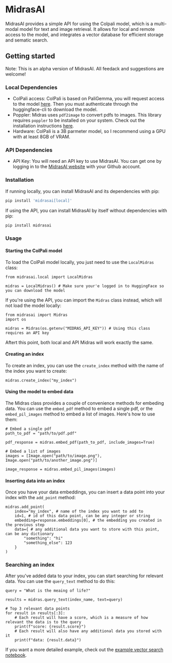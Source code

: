 # MidrasAI

MidrasAI provides a simple API for using the Colpali model, which is a multi-modal model for text and image retrieval.
It allows for local and remote access to the model, and integrates a vector database for efficient storage and sematic search.

## Getting started

Note: This is an alpha version of MidrasAI. All feedack and suggestions are welcome!

### Local Dependencies

- ColPali access: ColPali is based on PaliGemma, you will request access to the model [here](https://huggingface.co/google/paligemma-3b-mix-448). Then you must authenticate through the huggingface-cli to download the model.
- Poppler: Midras uses `pdf2image` to convert pdfs to images. This library requires `poppler` to be installed on your system. Check out the installation instructions [here](https://poppler.freedesktop.org/).
- Hardware: ColPali is a 3B parmeter model, so I recommend using a GPU with at least 8GB of VRAM.

### API Dependencies

- API Key: You will need an API key to use MidrasAI. You can get one by logging in to the [MidrasAI website](https://midrasai.com) with your Github account.

### Installation

If running locally, you can install MidrasAI and its dependencies with pip:
```bash
pip install 'midrasai[local]'
```

If using the API, you can install MidrasAI by itself without dependencies with pip:
```bash
pip install midrasai
```

### Usage

#### Starting the ColPali model

To load the ColPali model locally, you just need to use the `LocalMidras` class:

```python3
from midrasai.local import LocalMidras

midras = LocalMidras() # Make sure your'e logged in to HuggingFace so you can download the model
```

If you're using the API, you can import the `Midras` class instead, which will not load the model locally:
```python3
from midrasai import Midras
import os

midras = Midras(os.getenv("MIDRAS_API_KEY")) # Using this class requires an API key
```

Aftert this point, both local and API Midras will work exactly the same.

#### Creating an index

To create an index, you can use the `create_index` method with the name of the index you want to create:
```python3
midras.create_index("my_index")
```

#### Using the model to embed data

The Midras class provides a couple of convenience methods for embeding data.
You can use the `embed_pdf` method to embed a single pdf, or the `embed_pil_images` method to embed a list of images. Here's how to use them:

```python3
# Embed a single pdf
path_to_pdf = "path/to/pdf.pdf"

pdf_response = midras.embed_pdf(path_to_pdf, include_images=True)
```

```python3
# Embed a list of images
images = [Image.open("path/to/image.png"), Image.open("path/to/another_image.png")]

image_response = midras.embed_pil_images(images)
```

#### Inserting data into an index

Once you have your data embeddings, you can insert a data point into your index with the `add_point` method:

```python3
midras.add_point(
    index="my_index", # name of the index you want to add to
    id=1, # id of this data point, can be any integer or string
    embedding=response.embeddings[0], # the embedding you created in the previous step
    data={ # any additional data you want to store with this point, can be any dictionary
        "something": "hi"
        "something_else": 123
    }
)
```

### Searching an index

After you've added data to your index, you can start searching for relevant data. You can use the `query_text` method to do this:

```python3
query = "What is the meaing of life?"

results = midras.query_text(index_name, text=query)

# Top 3 relevant data points
for result in results[:3]:
    # Each result will have a score, which is a measure of how relevant the data is to the query
    print(f"score: {result.score}")
    # Each result will also have any additional data you stored with it
    print(f"data: {result.data}")
```

If you want a more detailed example, check out the [example vector search notebook](https://github.com/Midras-AI-Systems/midrasai/blob/main/examples/vector_search/vector_search.ipynb).
